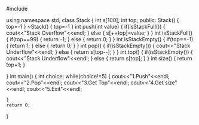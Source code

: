 #include <iostream>

using namespace std;
class Stack
{
    int s[100];
    int top;
    public:
        Stack()
        {
            top=-1
        }
        ~Stack()
        {
            top=-1
        }
        int push(int value)
        {
            if(isStackFull())
            {
                cout<<"Stack Overflow"<<endl;
            }
            else
            {
                s[++top]=value;
            }
        }
        int isStackFull()
        {
            if(top==99)
            {
                return -1;
            }
            else
            {
                return 0;
            }
        }
        int isStackEmpty()
        {
            if(top==-1)
            {
                return 1;
            }
            else
            {
                return 0;
            }
        }
        int pop()
        {
            if(isStackEmpty())
            {
                cout<<"Stack Underflow"<<endl;
            }
            else
            {
                return s[top--];
            }
        }
        int top()
        {
            if(isStackEmoty())
            {
                cout<<"Stack Underflow"<<endl;
            }
            else
            {
                return s[top];
            }
        }
        int size()
        {
            return top+1;
        }
        
}
int main()
{
    int choice;
    while(choice!=5)
    {
        cout<<"1.Push"<<endl;
        cout<<"2.Pop"<<endl;
        cout<<"3.Get Top"<<endl;
        cout<<"4.Get size"<<endl;
        cout<<"5.Exit"<<endl;
        
    }
    return 0;
}
